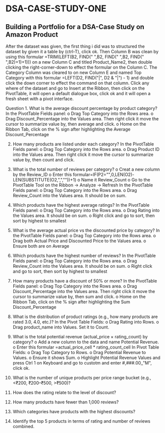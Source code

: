 # DSA-CASE-STUDY-ONE
## Building a Portfolio for a DSA-Case Study on Amazon Product 
After the dataset was given, the first thing i did was to structured the dataset by given it a table by (ctrl-T), click ok.
Then Column B was clean by using this formular =TRIM(LEFT(B2, FIND(" ",B2, FIND(" ",B2, FIND(" ",B2)+1)+1))) on a new Column C and titled Product_Name2, then 
double clicking the right-corner-down to effect the formular on the Column C. The Category Column was cleared to on new Column E and named Top Category with this formular =LEFT(D2, FIND("|", D2 & "|") - 1) and double click the down corner to effect the command on that column. Click any where of the dataset and go to Insert at the Ribbon, then click on the PivotTable, it will open a default dialogue box, click ok and it will open a fresh sheet with a pivot interface. 

Question 1. What is the average discount percentage by product category? 
	In the PivotTable Fields panel:
o	Drag Top Category into the Rows area.
o	Drag Discount_Percentage into the Values area. Then right click it move the cursor to summarize value by, then average and click.
o	Home on the Ribbon Tab, click on the % sign after highlighting the Average Discount_Percentage

2. How many products are listed under each category?
	In the PivotTable Fields panel:
o	Drag Top Category into the Rows area.
o	Drag Product ID into the Values area. Then right click it move the cursor to summarize value by, then count and click.

3. What is the total number of reviews per category?
 o  	Creat a new column by the Review_ID
 o	Enter this formular=IF(P2="",0,LEN(O2)-LEN(SUBSTITUTE(O2,",",""))+1)
 o	Name it Review_Count
 o	Go to the PivotTable Tool on the Ribbon → Analyze → Refresh
	In the PivotTable Fields panel:
o	Drag Top Category into the Rows area.
o	Drag Review_Count into the Values area. It should be on sum.

4. Which products have the highest average ratings?
   	In the PivotTable Fields panel:
o	Drag Top Category into the Rows area.
o	Drag Rating into the Values area. It should be on sum.
o	Right click and go to sort, then sort by highest to smallest

5. What is the average actual price vs the discounted price by category?
   	In the PivotTable Fields panel:
o	Drag Top Category into the Rows area.
o	Drag both Actual Price and Discounted Price to the Values area.
o	Ensure both are on Average
 
6. Which products have the highest number of reviews?
    In the PivotTable Fields panel:
o	Drag Top Category into the Rows area.
o	Drag Review_Count into the Values area. It should be on sum.
o	Right click and go to sort, then sort by highest to smallest

7. How many products have a discount of 50% or more?
    In the PivotTable Fields panel:
o	Drag Top Category into the Rows area.
o	Drag Discount_Percentage into the Values area. Then right click it move the cursor to summarize value by, then sum and click.
o	Home on the Ribbon Tab, click on the % sign after highlighting the Sum Discount_Percentage
 
8. What is the distribution of product ratings (e.g., how many products are rated 3.0, 4.0, etc.)?
	In the Pivot Table Fields:
o	Drag Rating  into Rows.
o	Drag product_name into Values. Set it to Count.

9. What is the total potential revenue (actual_price × rating_count) by category?
o	Add a new column to the data and name Potential Revenue.
o	Enter this formular =actual_price_cell * rating_count_cell
   	In Pivot Table Fields:
o	Drag Top Category to Rows.
o	Drag Potential Revenue to Values.
o	Ensure it shows Sum.
o	Highlight Potential Revenue Values and press Ctrl 1 on Keyboard and go to custotm and enter #,###.00,,"M", click ok.
 
11. What is the number of unique products per price range bucket (e.g., <₹200, ₹200–₹500, >₹500)?

    
19. How does the rating relate to the level of discount? 
20. How many products have fewer than 1,000 reviews? 
21. Which categories have products with the highest discounts? 
22. Identify the top 5 products in terms of rating and number of reviews combined.
